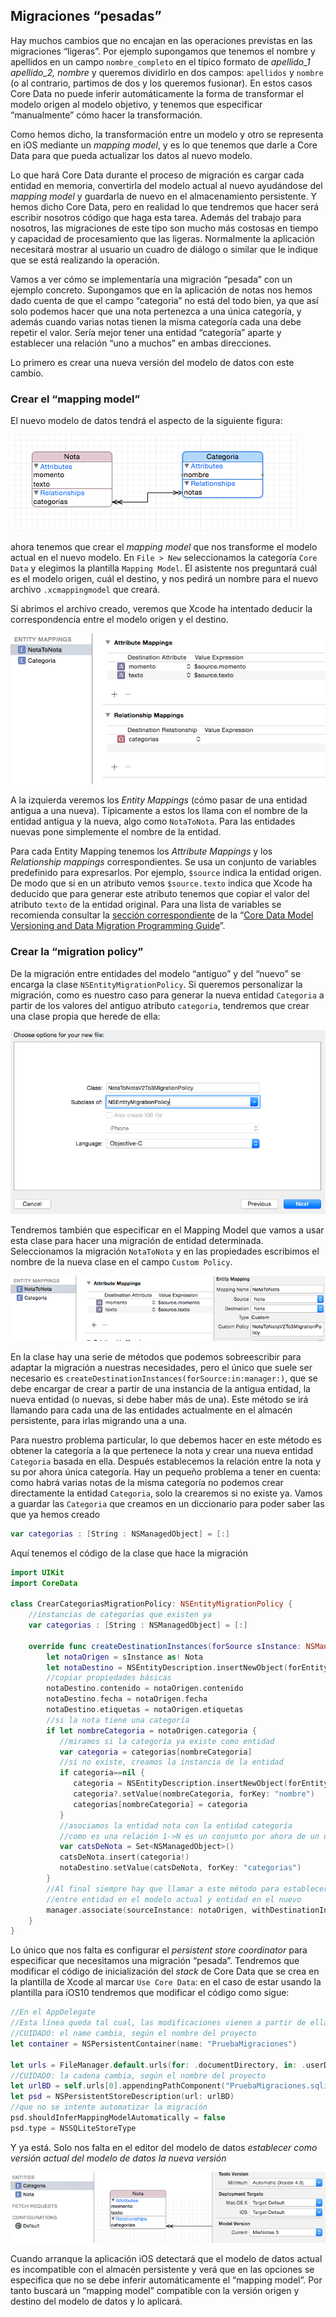 ## Migraciones “pesadas”

Hay muchos cambios que no encajan en las operaciones previstas en las migraciones “ligeras”. Por ejemplo supongamos que tenemos el nombre y apellidos en un campo `nombre_completo` en el típico formato de *apellido_1 apellido_2, nombre* y queremos dividirlo en dos campos: `apellidos`  y `nombre` (o al contrario, partimos de dos y los queremos fusionar). En estos casos Core Data no puede inferir automáticamente la forma de transformar el modelo origen al modelo objetivo, y tenemos que especificar “manualmente” cómo hacer la transformación.

Como hemos dicho, la transformación entre un modelo y otro se representa en iOS mediante un *mapping model*, y es lo que tenemos que darle a Core Data para que pueda actualizar los datos al nuevo modelo.

Lo que hará Core Data durante el proceso de migración es cargar cada entidad en memoria, convertirla del modelo actual al nuevo ayudándose del *mapping model* y guardarla de nuevo en el almacenamiento persistente. Y hemos dicho Core Data, pero en realidad lo que tendremos que hacer será escribir nosotros código que haga esta tarea. Además del trabajo para nosotros, las migraciones de este tipo son mucho más costosas en tiempo y capacidad de procesamiento que las ligeras. Normalmente la aplicación necesitará mostrar al usuario un cuadro de diálogo o similar que le indique que se está realizando la operación.

Vamos a ver cómo se implementaría una migración “pesada” con un ejemplo concreto. Supongamos que en la aplicación de notas nos hemos dado cuenta de que el campo “categoria” no está del todo bien, ya que así solo podemos hacer que una nota pertenezca a una única categoría, y además cuando varias notas tienen la misma categoría cada una debe repetir el valor. Sería mejor tener una entidad “categoría” aparte y establecer una relación “uno a muchos” en ambas direcciones.

Lo primero es crear una nueva versión del modelo de datos con este cambio.

### Crear el “mapping model”

El nuevo modelo de datos tendrá el aspecto de la siguiente figura:

![](img/modelo_datos_v3.png)

ahora tenemos que crear el *mapping model* que nos transforme el modelo actual en el nuevo modelo. En `File > New` seleccionamos la categoría `Core Data` y elegimos la plantilla `Mapping Model`. El asistente nos preguntará cuál es el modelo origen, cuál el destino, y nos pedirá un nombre para el nuevo archivo `.xcmappingmodel` que creará.

Si abrimos el archivo creado, veremos que Xcode ha intentado deducir la correspondencia entre el modelo origen y el destino. 

![](img/mapping_model.png)

A la izquierda veremos los *Entity Mappings* (cómo pasar de una entidad antigua a una nueva). Típicamente a estos los llama con el nombre de la entidad antigua y la nueva, algo como `NotaToNota`. Para las entidades nuevas pone simplemente el nombre de la entidad. 

Para cada Entity Mapping tenemos los *Attribute Mappings* y los *Relationship mappings* correspondientes. Se usa un conjunto de variables predefinido para expresarlos. Por ejemplo, `$source` indica la entidad origen. De modo que si en un atributo vemos `$source.texto` indica que Xcode ha deducido que para generar este atributo tenemos que copiar el valor del atributo `texto` de la entidad original. Para una lista de variables se recomienda consultar la [sección correspondiente](https://developer.apple.com/library/ios/documentation/Cocoa/Conceptual/CoreDataVersioning/Articles/vmMappingOverview.html#//apple_ref/doc/uid/TP40004399-CH5-SW1) de la “[Core Data Model Versioning and Data Migration Programming Guide](https://developer.apple.com/library/ios/documentation/Cocoa/Conceptual/CoreDataVersioning/Articles/Introduction.html#//apple_ref/doc/uid/TP40004399-CH1-SW1)”.

### Crear la “migration policy”

De la migración entre entidades del modelo “antiguo” y del “nuevo” se encarga la clase `NSEntityMigrationPolicy`. Si queremos personalizar la migración, como es nuestro caso para generar la nueva entidad `Categoria` a partir de los valores del antiguo atributo `categoria`, tendremos que crear una clase propia que herede de ella:

![](img/create_migration_policy.png)

Tendremos también que especificar en el Mapping Model que vamos a usar esta clase para hacer una migración de entidad determinada. Seleccionamos la migración `NotaToNota` y en las propiedades escribimos el nombre de la nueva clase en el campo `Custom Policy`.

![](img/mapping_model_custom_policy.png)

En la clase hay una serie de métodos que podemos sobreescribir para adaptar la migración a nuestras necesidades, pero el único que suele ser necesario es `createDestinationInstances(forSource:in:manager:)`, que se debe encargar de crear a partir de una instancia de la antigua entidad, la nueva entidad (o nuevas, si debe haber más de una). Este método se irá llamando para cada una de las entidades actualmente en el almacén persistente, para irlas migrando una a una. 

Para nuestro problema particular, lo que debemos hacer en este método es obtener la categoría a la que pertenece la nota y crear una nueva entidad `Categoria` basada en ella. Después establecemos la relación entre la nota y su por ahora única categoría. Hay un pequeño problema a tener en cuenta: como habrá varias notas de la misma categoría no podemos crear directamente la entidad `Categoria`, solo la crearemos si no existe ya. Vamos a guardar las `Categoria` que creamos en un diccionario para poder saber las que ya hemos creado

```swift
var categorias : [String : NSManagedObject] = [:]
```
 
Aquí tenemos el código de la clase que hace la migración

```swift
import UIKit
import CoreData

class CrearCategoriasMigrationPolicy: NSEntityMigrationPolicy {
    //instancias de categorías que existen ya
    var categorias : [String : NSManagedObject] = [:]
    
    override func createDestinationInstances(forSource sInstance: NSManagedObject, in mapping: NSEntityMapping, manager: NSMigrationManager) throws {
        let notaOrigen = sInstance as! Nota
        let notaDestino = NSEntityDescription.insertNewObject(forEntityName: "Nota", into: manager.destinationContext) as! Nota
        //copiar propiedades básicas
        notaDestino.contenido = notaOrigen.contenido
        notaDestino.fecha = notaOrigen.fecha
        notaDestino.etiquetas = notaOrigen.etiquetas
        //si la nota tiene una categoría
        if let nombreCategoria = notaOrigen.categoria {
           //miramos si la categoría ya existe como entidad
           var categoria = categorias[nombreCategoria]
           //si no existe, creamos la instancia de la entidad
           if categoria==nil {
              categoria = NSEntityDescription.insertNewObject(forEntityName: "Categoria", into: manager.destinationContext)
              categoria?.setValue(nombreCategoria, forKey: "nombre")
              categorias[nombreCategoria] = categoria
           }
           //asociamos la entidad nota con la entidad categoría
           //como es una relación 1->N es un conjunto por ahora de un único elemento
           var catsDeNota = Set<NSManagedObject>()
           catsDeNota.insert(categoria!)
           notaDestino.setValue(catsDeNota, forKey: "categorias")
        }
        //Al final siempre hay que llamar a este método para establecer una correspondencia
        //entre entidad en el modelo actual y entidad en el nuevo
        manager.associate(sourceInstance: notaOrigen, withDestinationInstance: notaDestino, for: mapping)      
    }
}
```

Lo único que nos falta es configurar el *persistent store coordinator* para especificar que necesitamos una migración “pesada”. Tendremos que modificar el código de inicialización del *stack* de Core Data que se crea en la plantilla de Xcode al marcar `Use Core Data`: en el caso de estar usando la plantilla para iOS10 tendremos que modificar el código como sigue:

```swift
//En el AppDelegate
//Esta línea queda tal cual, las modificaciones vienen a partir de ella
//CUIDADO: el name cambia, según el nombre del proyecto
let container = NSPersistentContainer(name: "PruebaMigraciones")

let urls = FileManager.default.urls(for: .documentDirectory, in: .userDomainMask)
//CUIDADO: la cadena cambia, según el nombre del proyecto
let urlBD = self.urls[0].appendingPathComponent("PruebaMigraciones.sqlite")
let psd = NSPersistentStoreDescription(url: urlBD)
//que no se intente automatizar la migración
psd.shouldInferMappingModelAutomatically = false
psd.type = NSSQLiteStoreType
```

Y ya está. Solo nos falta en el editor del modelo de datos *establecer como versión actual del modelo de datos la nueva versión*

![](img/set_current_model_version.png)

Cuando arranque la aplicación iOS detectará que el modelo de datos actual es incompatible con el almacén persistente y verá que en las opciones se especifica que no se debe inferir automáticamente el “mapping model”. Por tanto buscará un “mapping model” compatible con la versión origen y destino del modelo de datos y lo aplicará.
